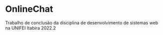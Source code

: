 # OnlineChat
Trabalho de conclusão da disciplina de desenvolvimento de sistemas web na UNIFEI Itabira 2022.2
